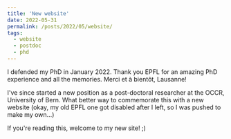 ```yaml
---
title: 'New website'
date: 2022-05-31
permalink: /posts/2022/05/website/
tags:
  - website
  - postdoc
  - phd
---
```


I defended my PhD in January 2022. Thank you EPFL for an amazing PhD experience and all the memories. Merci et à bientôt, Lausanne! 

I've since started a new position as a post-doctoral researcher at the OCCR, University of Bern. What better way to commemorate this with a new website (okay, my old EPFL one got disabled after I left, so I was pushed to make my own...)

If you're reading this, welcome to my new site! ;)


